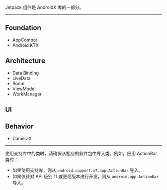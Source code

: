 Jetpack 组件是 AndroidX 库的一部分。

[](../images/chx/jetpack-donut.png)

---

## Foundation

* AppCompat
* Android KTX

## Architecture

* Data Binding
* LiveData
* Room
* ViewModel
* WorkManager

## UI

## Behavior

* CameraX

---

使用支持库中的类时，请确保从相应的软件包中导入类。例如，应用 ActionBar 类时：
* 如果使用支持库，则从 `android.support.v7.app.ActionBar` 导入。
* 如果仅针对 API 级别 11 或更高版本进行开发，则从 `android.app.ActionBar` 导入。
